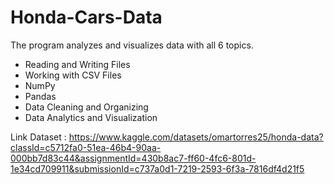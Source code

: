 # Honda-Cars-Data
The program analyzes and visualizes data with all 6 topics.
- Reading and Writing Files
- Working with CSV Files
- NumPy
- Pandas
- Data Cleaning and Organizing
- Data Analytics and Visualization

Link Dataset : https://www.kaggle.com/datasets/omartorres25/honda-data?classId=c5712fa0-51ea-46b4-90aa-000bb7d83c44&assignmentId=430b8ac7-ff60-4fc6-801d-1e34cd709911&submissionId=c737a0d1-7219-2593-6f3a-7816df4d21f5
